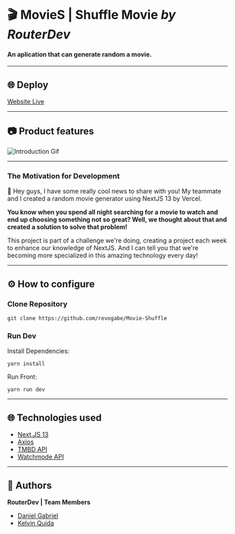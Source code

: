 # 🎬 MovieS | Shuffle Movie _by RouterDev_

#### **An aplication that can generate random a movie.**

---
## 🌐 Deploy

[Website Live](https://movie-shuffle.vercel.app/)

---

## 📷 Product features

![Introduction Gif](src/assets/Composição-1.gif)

---

### The Motivation for Development

🙋 Hey guys, I have some really cool news to share with you! My teammate and I created a random movie generator using NextJS 13 by Vercel.

**You know when you spend all night searching for a movie to watch and end up choosing something not so great? Well, we thought about that and created a solution to solve that problem!**

This project is part of a challenge we're doing, creating a project each week to enhance our knowledge of NextJS. And I can tell you that we're becoming more specialized in this amazing technology every day!

---

## ⚙️ How to configure

### Clone Repository

    git clone https://github.com/revogabe/Movie-Shuffle

### Run Dev

Install Dependencies:

    yarn install

Run Front:

    yarn run dev

---

## 🌐 Technologies used

- [Next.JS 13](https://nextjs.org/)
- [Axios](https://axios-http.com/)
- [TMBD API](https://www.themoviedb.org/documentation/api)
- [Watchmode API](https://api.watchmode.com/)

---

## 🙋 Authors

**RouterDev | Team Members**

- [Daniel Gabriel](https://github.com/revogabe)
- [Kelvin Quida](https://github.com/kazz2433)

